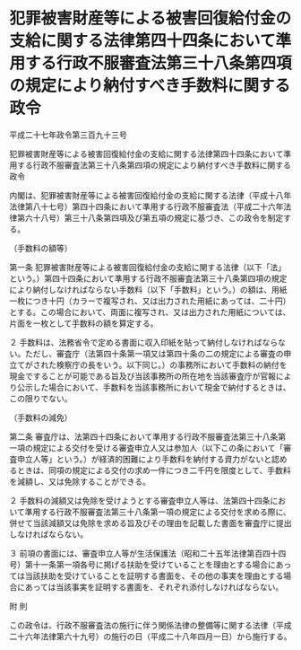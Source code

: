 # 犯罪被害財産等による被害回復給付金の支給に関する法律第四十四条において準用する行政不服審査法第三十八条第四項の規定により納付すべき手数料に関する政令

平成二十七年政令第三百九十三号

犯罪被害財産等による被害回復給付金の支給に関する法律第四十四条において準用する行政不服審査法第三十八条第四項の規定により納付すべき手数料に関する政令

内閣は、犯罪被害財産等による被害回復給付金の支給に関する法律（平成十八年法律第八十七号）第四十四条において準用する行政不服審査法（平成二十六年法律第六十八号）第三十八条第四項及び第五項の規定に基づき、この政令を制定する。

（手数料の額等）

第一条 犯罪被害財産等による被害回復給付金の支給に関する法律（以下「法」という。）第四十四条において準用する行政不服審査法第三十八条第四項の規定により納付しなければならない手数料（以下「手数料」という。）の額は、用紙一枚につき十円（カラーで複写され、又は出力された用紙にあっては、二十円）とする。この場合において、両面に複写され、又は出力された用紙については、片面を一枚として手数料の額を算定する。

２ 手数料は、法務省令で定める書面に収入印紙を貼って納付しなければならない。ただし、審査庁（法第四十条第一項又は第四十条の二の規定による審査の申立てがされた検察庁の長をいう。以下同じ。）の事務所において手数料の納付を現金ですることが可能である旨及び当該事務所の所在地を当該審査庁が官報により公示した場合において、手数料を当該事務所において現金で納付するときは、この限りでない。

（手数料の減免）

第二条 審査庁は、法第四十四条において準用する行政不服審査法第三十八条第一項の規定による交付を受ける審査申立人又は参加人（以下この条において「審査申立人等」という。）が経済的困難により手数料を納付する資力がないと認めるときは、同項の規定による交付の求め一件につき二千円を限度として、手数料を減額し、又は免除することができる。

２ 手数料の減額又は免除を受けようとする審査申立人等は、法第四十四条において準用する行政不服審査法第三十八条第一項の規定による交付を求める際に、併せて当該減額又は免除を求める旨及びその理由を記載した書面を審査庁に提出しなければならない。

３ 前項の書面には、審査申立人等が生活保護法（昭和二十五年法律第百四十四号）第十一条第一項各号に掲げる扶助を受けていることを理由とする場合にあっては当該扶助を受けていることを証明する書面を、その他の事実を理由とする場合にあっては当該事実を証明する書面を、それぞれ添付しなければならない。

附 則

この政令は、行政不服審査法の施行に伴う関係法律の整備等に関する法律（平成二十六年法律第六十九号）の施行の日（平成二十八年四月一日）から施行する。
